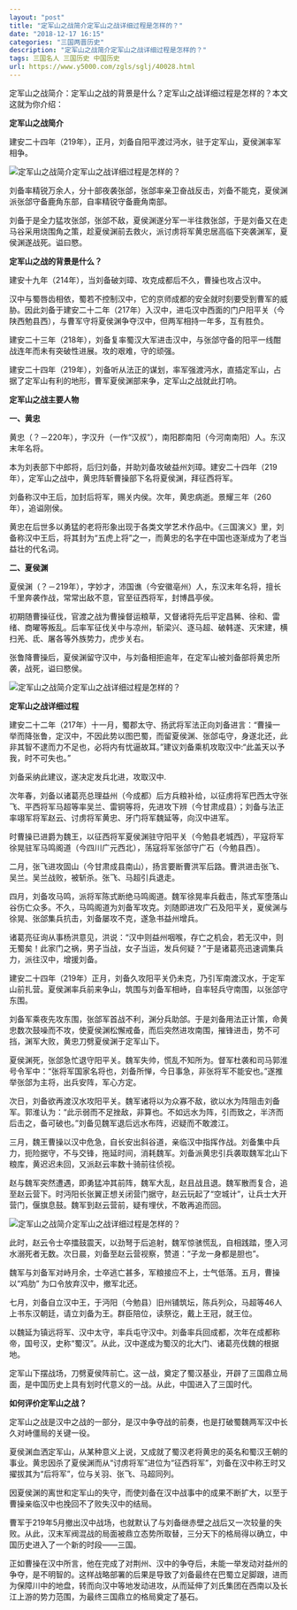 ```yaml
---
layout: "post"
title: "定军山之战简介定军山之战详细过程是怎样的？"
date: "2018-12-17 16:15"
categories: "三国两晋历史"
description: "定军山之战简介定军山之战详细过程是怎样的？"
tags: 三国名人 三国历史 中国历史
url: https://www.y5000.com/zgls/sglj/40028.html
---
```






定军山之战简介：定军山之战的背景是什么？定军山之战详细过程是怎样的？本文这就为你介绍：

 **定军山之战简介**

建安二十四年（219年），正月，刘备自阳平渡过沔水，驻于定军山，夏侯渊率军相争。

![定军山之战简介定军山之战详细过程是怎样的？](https://img.y5000.com/uploads/allimg/190112/7789f4f56c53b9ca3a4a17852287bd4c.jpg)

刘备率精锐万余人，分十部夜袭张郃，张郃率亲卫奋战反击，刘备不能克，夏侯渊派张郃守备鹿角东部，自率精锐守备鹿角南部。

刘备于是全力猛攻张郃，张郃不敌，夏侯渊遂分军一半往救张郃，于是刘备又在走马谷采用烧围角之策，趁夏侯渊前去救火，派讨虏将军黄忠居高临下突袭渊军，夏侯渊遂战死。谥曰愍。

 **定军山之战的背景是什么？**

建安十九年（214年），当刘备破刘璋、攻克成都后不久，曹操也攻占汉中。

汉中与蜀唇齿相依，蜀若不控制汉中，它的京师成都的安全就时刻要受到曹军的威胁。因此刘备于建安二十二年（217年）入汉中，进屯汉中西面的门户阳平关（今陕西勉县西），与曹军守将夏侯渊争夺汉中，但两军相持一年多，互有胜负。

建安二十三年（218年），刘备复率蜀汉大军进击汉中，与张郃守备的阳平一线酣战连年而未有突破性进展。攻的艰难，守的顽强。

建安二十四年（219年），刘备听从法正的谋划，率军强渡沔水，直插定军山，占据了定军山有利的地形，曹军夏侯渊部来争，定军山之战就此打响。

 **定军山之战主要人物**

 **一、黄忠**

黄忠（？－220年），字汉升（一作“汉叔”），南阳郡南阳（今河南南阳）人。东汉末年名将。

本为刘表部下中郎将，后归刘备，并助刘备攻破益州刘璋。建安二十四年（219年），定军山之战中，黄忠阵斩曹操部下名将夏侯渊，拜征西将军。

刘备称汉中王后，加封后将军，赐关内侯。次年，黄忠病逝。景耀三年（260年），追谥刚侯。

黄忠在后世多以勇猛的老将形象出现于各类文学艺术作品中。《三国演义》里，刘备称汉中王后，将其封为“五虎上将”之一，而黄忠的名字在中国也逐渐成为了老当益壮的代名词。

 **二、夏侯渊**

夏侯渊（？－219年），字妙才，沛国谯（今安徽亳州）人，东汉末年名将，擅长千里奔袭作战，常常出敌不意，官至征西将军，封博昌亭侯。

初期随曹操征伐，官渡之战为曹操督运粮草，又督诸将先后平定昌豨、徐和、雷绪、商曜等叛乱。后率军征伐关中与凉州，斩梁兴、逐马超、破韩遂、灭宋建，横扫羌、氐、屠各等外族势力，虎步关右。

张鲁降曹操后，夏侯渊留守汉中，与刘备相拒逾年，在定军山被刘备部将黄忠所袭，战死，谥曰愍侯。

![定军山之战简介定军山之战详细过程是怎样的？](https://img.y5000.com/uploads/allimg/190112/b8a7ec2aa679436fc25a51cdcb0721cd.jpg)

 **定军山之战详细过程**

建安二十二年（217年）十一月，蜀郡太守、扬武将军法正向刘备进言：“曹操一举而降张鲁，定汉中，不因此势以图巴蜀，而留夏侯渊、张郃屯守，身遂北还，此非其智不逮而力不足也，必将内有忧逼故耳。”建议刘备乘机攻取汉中:“此盖天以予我，时不可失也。”

刘备采纳此建议，遂决定发兵北进，攻取汉中.

次年春，刘备以诸葛亮总理益州（今成都）后方兵粮补给，以征虏将军巴西太守张飞、平西将军马超等率吴兰、雷铜等将，先进攻下辨（今甘肃成县）；刘备与法正率翊军将军赵云、讨虏将军黄忠、牙门将军魏延等，向汉中进军。

时曹操已进爵为魏王，以征西将军夏侯渊驻守阳平关（今勉县老城西），平寇将军徐晃驻军马鸣阁道（今四川广元西北），荡寇将军张郃守广石（今勉县西）。

二月，张飞进攻固山（今甘肃成县南山），扬言要断曹洪军后路。曹洪进击张飞、吴兰。吴兰战败，被斩杀。张飞、马超引兵退走。

四月，刘备攻马鸣，派将军陈式断绝马鸣阁道。魏军徐晃率兵截击，陈式军堕落山谷伤亡众多。不久，马鸣阁道为刘备军攻克。刘随即进攻广石及阳平关，夏侯渊与徐晃、张郃集兵抗击，刘备屡攻不克，遂急书益州增兵。

诸葛亮征询从事杨洪意见，洪说：“汉中则益州咽喉，存亡之机会，若无汉中，则无蜀矣！此家门之祸，男子当战，女子当运，发兵何疑？”于是诸葛亮迅速调集兵力，派往汉中，增援刘备。

建安二十四年（219年）正月，刘备久攻阳平关仍未克，乃引军南渡汉水，于定军山前扎营。夏侯渊率兵前来争山，筑围与刘备军相峙，自率轻兵守南围，以张郃守东围。

刘备军乘夜先攻东围，张郃军首战不利，渊分兵助郃。于是刘备用法正计策，命黄忠数次鼓噪而不攻，使夏侯渊松懈戒备，而后突然进攻南围，摧锋进击，势不可挡，渊军大败，黄忠刀劈夏侯渊于定军山下。

夏侯渊死，张郃急忙退守阳平关。魏军失帅，慌乱不知所为。督军杜袭和司马郭淮号令军中：“张将军国家名将也，刘备所惮，今日事急，非张将军不能安也。”遂推举张郃为主将，出兵安阵，军心方定。

次日，刘备欲再渡汉水攻阳平关。魏军诸将以为众寡不敌，欲以水为阵阻击刘备军。郭淮认为：“此示弱而不足挫敌，非算也。不如远水为阵，引而致之，半济而后击之，备可破也。”刘备见魏军退后远水布阵，迟疑而不敢渡江。

三月，魏王曹操以汉中危急，自长安出斜谷道，亲临汉中指挥作战。刘备集中兵力，扼险据守，不与交锋，拖延时间，消耗魏军。刘备派黄忠引兵袭取魏军北山下粮库，黄迟迟未回，又派赵云率数十骑前往侦视。

赵与魏军突然遭遇，即勇猛冲其前阵，魏军大乱，赵且战且退。魏军散而复合，追至赵云营下。时沔阳长张翼正想关闭营门据守，赵云玩起了“空城计”，让兵士大开营门，偃旗息鼓。魏军到赵云营前，疑有埋伏，不敢再追而回。

![定军山之战简介定军山之战详细过程是怎样的？](https://img.y5000.com/uploads/allimg/190112/31f145c18bcd18442f9ef5f7f4a43f2d.jpg)

此时，赵云令士卒擂鼓震天，以劲弩于后追射，魏军惊骇慌乱，自相践踏，堕入河水溺死者无数。次日晨，刘备至赵云营视察，赞道：“子龙一身都是胆也”。

魏军与刘备军对峙月余，士卒逃亡甚多，军粮接应不上，士气低落。五月，曹操以“鸡肋” 为口令放弃汉中，撤军北还。

七月，刘备自立汉中王，于沔阳（今勉县）旧州铺筑坛，陈兵列众，马超等46人上书东汉朝廷，请立刘备为王。群臣陪位，读祭讫，戴上王冠，就王位。

以魏延为镇远将军、汉中太守，率兵屯守汉中。刘备率兵回成都，次年在成都称帝，国号汉，史称“蜀汉”。从此，汉中遂成为蜀汉的北大门、诸葛亮伐魏的根据地。

定军山下摆战场，刀劈夏侯阵前亡。这一战，奠定了蜀汉基业，开辟了三国鼎立局面，是中国历史上具有划时代意义的一战。从此，中国进入了三国时代。

 **如何评价定军山之战？**

定军山之战是汉中之战的一部分，是汉中争夺战的前奏，也是打破蜀魏两军汉中长久对峙僵局的关键一役。

夏侯渊血洒定军山，从某种意义上说，又成就了蜀汉老将黄忠的英名和蜀汉王朝的事业。黄忠因杀了夏侯渊而从“讨虏将军”进位为“征西将军”，刘备在汉中称王时又擢拔其为“后将军”，位与关羽、张飞、马超同列。

因夏侯渊的离世和定军山的失守，而使刘备在汉中战事中的成果不断扩大，以至于曹操亲临汉中也挽回不了败失汉中的结局。

曹军于219年5月撤出汉中战场，也就默认了与刘备继赤壁之战后又一次较量的失败。从此，汉末军阀混战的局面被鼎立态势所取替，三分天下的格局得以确立，中国历史进入了一个新的时段——三国。

正如曹操在汉中所言，他在完成了对荆州、汉中的争夺后，未能一举发动对益州的争夺，是不明智的。这样战略部署的后果是导致了刘备最终在巴蜀立足脚跟，进而为保障川中的地盘，转而向汉中等地发动进攻，从而延伸了刘氏集团在西南以及长江上游的势力范围，为最终三国鼎立的格局奠定了基石。
